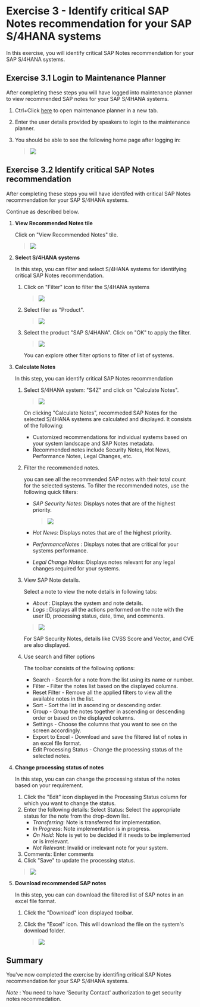 # Exercise 3 - Identify critical SAP Notes recommendation for your SAP S/4HANA systems

In this exercise, you will identify critical SAP Notes recommendation for your SAP S/4HANA systems.

## Exercise 3.1 Login to Maintenance Planner

After completing these steps you will have logged into maintenance planner to view recommended SAP notes for your SAP S/4HANA systems.

1. Ctrl+Click <a href="https://maintenanceplanner.cfapps.eu10.hana.ondemand.com" target="_blank">here</a> to open maintenance planner in a new tab.

2. Enter the user details provided by speakers to login to the maintenance planner.

3. You should be able to see the following home page after logging in:

   > <i>![](/exercises/ex1/images/mp_027.png)</i>

## Exercise 3.2 Identify critical SAP Notes recommendation

After completing these steps you will have identifed with critical SAP Notes recommendation for your SAP S/4HANA systems.

Continue as described below.

1. <b> View Recommended Notes tile </b>

   Click on "View Recommended Notes" tile.

   > <i>![](/exercises/ex3/images/mp_301.png)</i>

2. <b> Select S/4HANA systems </b>

   In this step, you can filter and select S/4HANA systems for identifying critical SAP Notes recommendation.
   
   1. Click on "Filter" icon to filter the S/4HANA systems

      > <i>![](/exercises/ex3/images/mp_302.png)</i>

   2. Select filer as "Product".

      > <i>![](/exercises/ex3/images/mp_303.png)</i>

   3. Select the product "SAP S/4HANA". Click on "OK" to apply the filter.

      > <i>![](/exercises/ex3/images/mp_304.png)</i>
      
      You can explore other filter options to filter of list of systems.


3. <b> Calculate Notes </b>

   In this step, you can identify critical SAP Notes recommendation

   1. Select S/4HANA system: "S4Z" and click on "Calculate Notes".

      > <i>![](/exercises/ex3/images/mp_305.png)</i>

         On clicking "Calculate Notes", recommeded SAP Notes for the selected S/4HANA systems are calculated and displayed. It consists of the following:
         - Customized recommendations for individual systems based on your system landscape and SAP Notes metadata.
         - Recommended notes include Security Notes, Hot News, Performance Notes, Legal Changes, etc.

   2. Filter the recommended notes.
         
      you can see all the recommended SAP notes with their total count for the selected systems. To filter the recommended notes, use the following quick filters:
      - <i>SAP Security Notes</i>: Displays notes that are of the highest priority.

         > <i>![](/exercises/ex3/images/mp_306.png)</i>

      - <i>Hot News</i>: Displays notes that are of the highest priority.
      - <i>PerformanceNotes </i>: Displays notes that are critical for your systems performance.
      - <i>Legal Change Notes</i>: Displays notes relevant for any legal changes required for your systems.

   3. View SAP Note details.
         
      Select a note to view the note details in following tabs:
      - <i> About </i>: Displays the system and note details.
      - <i> Logs </i>: Displays all the actions performed on the note with the user ID, processing status, date, time, and comments.

      > <i>![](/exercises/ex3/images/mp_307.png)</i>

      For SAP Security Notes, details like CVSS Score and Vector, and CVE are also displayed.

   4. Use search and filter options   
      
      The toolbar consists of the following options:
      - Search - Search for a note from the list using its name or number.
      - Filter - Filter the notes list based on the displayed columns.
      - Reset Filter - Remove all the applied filters to view all the available notes in the list.
      - Sort - Sort the list in ascending or descending order.
      - Group - Group the notes together in ascending or descending order or based on the displayed columns.
      - Settings - Choose the columns that you want to see on the screen accordingly.
      - Export to Excel - Download and save the filtered list of notes in an excel file format.
      - Edit Processing Status - Change the processing status of the selected notes.

4. <b> Change processing status of notes </b>

      In this step, you can can change the processing status of the notes based on your requirement.
      
      1. Click the "Edit" icon displayed in the Processing Status column for which you want to change the status.
      2. Enter the following details:
         Select Status: Select the appropriate status for the note from the drop-down list.
         - <i>Transferring</i>: Note is transferred for implementation.
         - <i>In Progress</i>: Note implementation is in progress.
         - <i>On Hold</i>: Note is yet to be decided if it needs to be implemented or is irrelevant.
         - <i>Not Relevant</i>: Invalid or irrelevant note for your system.
      3. Comments: Enter comments 
      4. Click "Save" to update the processing status.

      > <i>![](/exercises/ex3/images/mp_308.png)</i>


5. <b> Download recommended SAP notes </b>

      In this step, you can can download the filtered list of SAP notes in an excel file format.
      
      1. Click the "Download" icon displayed toolbar.
      2. Click the "Excel" icon.
         This will download the file on the system's download folder.

         > <i>![](/exercises/ex3/images/mp_309.png)</i>

## Summary

You've now completed the exercise by identifing critical SAP Notes recommendation for your SAP S/4HANA systems.

<i> Note </i>: You need to have 'Security Contact' authorization to get security notes recommedation.

